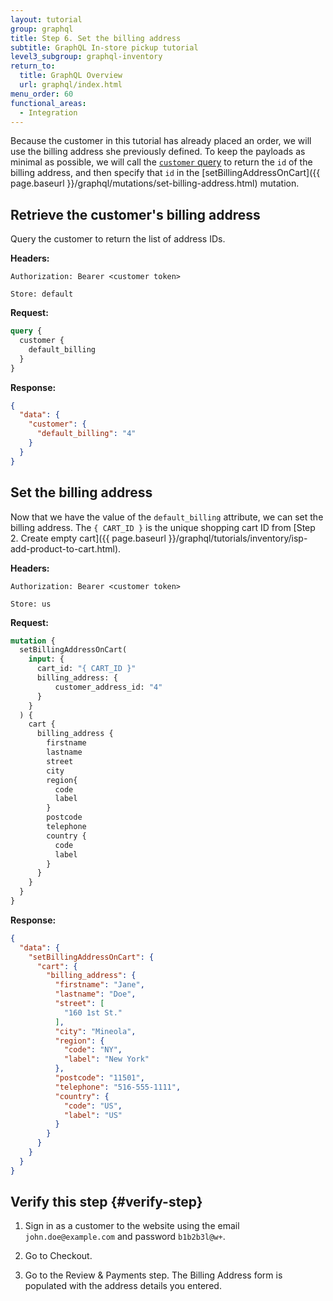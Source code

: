 ```yaml
---
layout: tutorial
group: graphql
title: Step 6. Set the billing address
subtitle: GraphQL In-store pickup tutorial
level3_subgroup: graphql-inventory
return_to:
  title: GraphQL Overview
  url: graphql/index.html
menu_order: 60
functional_areas:
  - Integration
---
```


Because the customer in this tutorial has already placed an order, we will use the billing address she previously defined. To keep the payloads as minimal as possible,  we will call the [`customer` query]({{page.baseurl}}/graphql/queries/customer.html) to return the `id` of the billing address, and then specify that `id` in the [setBillingAddressOnCart]({{ page.baseurl }}/graphql/mutations/set-billing-address.html) mutation.

## Retrieve the customer's billing address

Query the customer to return the list of address IDs.

**Headers:**

`Authorization: Bearer <customer token>`

`Store: default`

**Request:**

```graphql
query {
  customer {
    default_billing
  }
}
```

**Response:**

```json
{
  "data": {
    "customer": {
      "default_billing": "4"
    }
  }
}
```

## Set the billing address

Now that we have the value of the `default_billing` attribute, we can set the billing address. The `{ CART_ID }` is the unique shopping cart ID from [Step 2. Create empty cart]({{ page.baseurl }}/graphql/tutorials/inventory/isp-add-product-to-cart.html).

**Headers:**

`Authorization: Bearer <customer token>`

`Store: us`

**Request:**

```graphql
mutation {
  setBillingAddressOnCart(
    input: {
      cart_id: "{ CART_ID }"
      billing_address: {
          customer_address_id: "4"
      }
    }
  ) {
    cart {
      billing_address {
        firstname
        lastname
        street
        city
        region{
          code
          label
        }
        postcode
        telephone
        country {
          code
          label
        }
      }
    }
  }
}
```

**Response:**

```json
{
  "data": {
    "setBillingAddressOnCart": {
      "cart": {
        "billing_address": {
          "firstname": "Jane",
          "lastname": "Doe",
          "street": [
            "160 1st St."
          ],
          "city": "Mineola",
          "region": {
            "code": "NY",
            "label": "New York"
          },
          "postcode": "11501",
          "telephone": "516-555-1111",
          "country": {
            "code": "US",
            "label": "US"
          }
        }
      }
    }
  }
}
```

## Verify this step {#verify-step}

1. Sign in as a customer to the website using the email `john.doe@example.com` and password `b1b2b3l@w+`.

1. Go to Checkout.

1. Go to the Review & Payments step. The Billing Address form is populated with the address details you entered.
